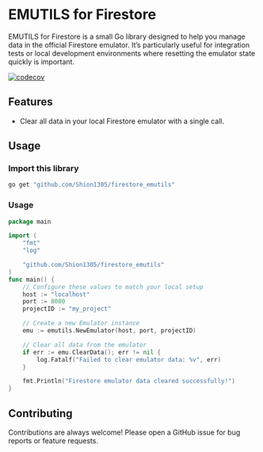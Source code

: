 # EMUTILS for Firestore

EMUTILS for Firestore is a small Go library designed to help you manage data in the official Firestore emulator. It’s particularly useful for integration tests or local development environments where resetting the emulator state quickly is important.

[![codecov](https://codecov.io/gh/Shion1305/firestore_emutils/graph/badge.svg?token=fi23EADawz)](https://codecov.io/gh/Shion1305/firestore_emutils)

## Features
- Clear all data in your local Firestore emulator with a single call.


## Usage

### Import this library

```bash
go get "github.com/Shion1305/firestore_emutils"
```

### Usage

```go
package main

import (
    "fmt"
    "log"

    "github.com/Shion1305/firestore_emutils"
)
func main() {
    // Configure these values to match your local setup
    host := "localhost"
    port := 8080
    projectID := "my_project"

    // Create a new Emulator instance
    emu := emutils.NewEmulator(host, port, projectID)

    // Clear all data from the emulator
    if err := emu.ClearData(); err != nil {
        log.Fatalf("Failed to clear emulator data: %v", err)
    }

    fmt.Println("Firestore emulator data cleared successfully!")
}
```

## Contributing

Contributions are always welcome! Please open a GitHub issue for bug reports or feature requests.
